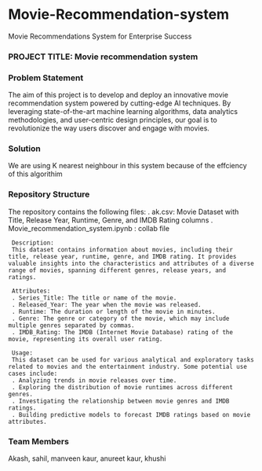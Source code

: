 # Movie-Recommendation-system
Movie Recommendations System for Enterprise Success

### PROJECT TITLE: Movie recommendation system

### Problem Statement
The aim of this project is to develop and deploy an innovative movie recommendation system powered by cutting-edge AI techniques. By leveraging state-of-the-art machine learning algorithms, data analytics methodologies, and user-centric design principles, our goal is to revolutionize the way users discover and engage with movies.

### Solution
We are using K nearest neighbour in this system because of the effciency of this algorithim 

### Repository Structure
The repository contains the following files:
   . ak.csv: Movie Dataset with Title, Release Year, Runtime, Genre, and IMDB Rating columns
   . Movie_recommendation_system.ipynb : collab file

     Description:
     This dataset contains information about movies, including their title, release year, runtime, genre, and IMDB rating. It provides valuable insights into the characteristics and attributes of a diverse range of movies, spanning different genres, release years, and ratings.

     Attributes:
     . Series_Title: The title or name of the movie.
     . Released_Year: The year when the movie was released.
     . Runtime: The duration or length of the movie in minutes.
     . Genre: The genre or category of the movie, which may include multiple genres separated by commas.
     . IMDB_Rating: The IMDB (Internet Movie Database) rating of the movie, representing its overall user rating.
     
     Usage:
     This dataset can be used for various analytical and exploratory tasks related to movies and the entertainment industry. Some potential use cases include:
     . Analyzing trends in movie releases over time.
     . Exploring the distribution of movie runtimes across different genres.
     . Investigating the relationship between movie genres and IMDB ratings.
     . Building predictive models to forecast IMDB ratings based on movie attributes.

### Team Members
Akash, sahil, manveen kaur, anureet kaur, khushi

